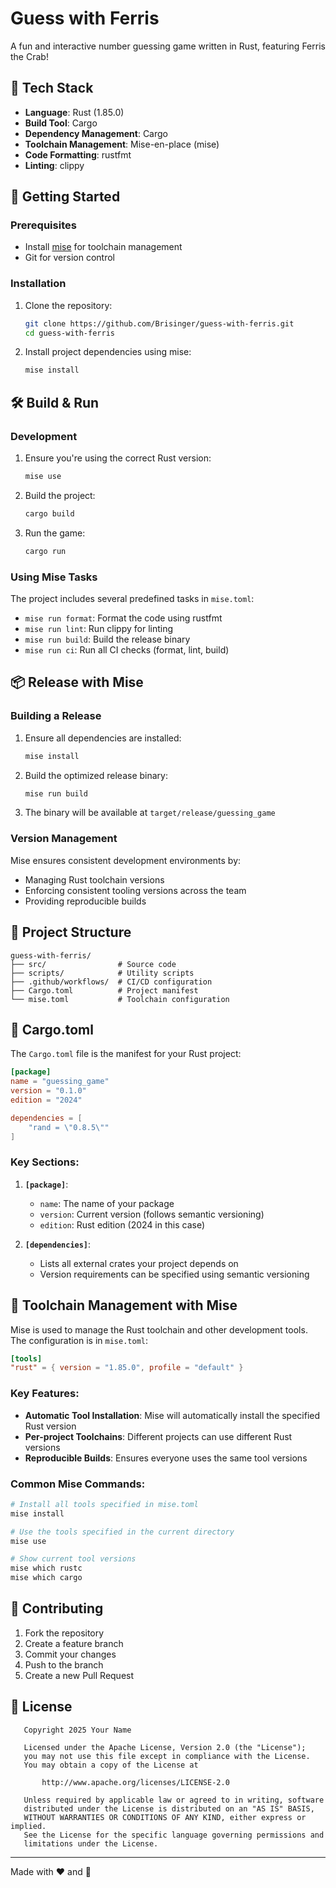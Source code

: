 # Guess with Ferris

A fun and interactive number guessing game written in Rust, featuring Ferris the Crab!

## 🦀 Tech Stack

- **Language**: Rust (1.85.0)
- **Build Tool**: Cargo
- **Dependency Management**: Cargo
- **Toolchain Management**: Mise-en-place (mise)
- **Code Formatting**: rustfmt
- **Linting**: clippy

## 🚀 Getting Started

### Prerequisites

- Install [mise](https://mise.jdx.dev/) for toolchain management
- Git for version control

### Installation

1. Clone the repository:
   ```bash
   git clone https://github.com/Brisinger/guess-with-ferris.git
   cd guess-with-ferris
   ```

2. Install project dependencies using mise:
   ```bash
   mise install
   ```

## 🛠️ Build & Run

### Development

1. Ensure you're using the correct Rust version:
   ```bash
   mise use
   ```

2. Build the project:
   ```bash
   cargo build
   ```

3. Run the game:
   ```bash
   cargo run
   ```

### Using Mise Tasks

The project includes several predefined tasks in `mise.toml`:

- `mise run format`: Format the code using rustfmt
- `mise run lint`: Run clippy for linting
- `mise run build`: Build the release binary
- `mise run ci`: Run all CI checks (format, lint, build)

## 📦 Release with Mise

### Building a Release

1. Ensure all dependencies are installed:
   ```bash
   mise install
   ```

2. Build the optimized release binary:
   ```bash
   mise run build
   ```

3. The binary will be available at `target/release/guessing_game`

### Version Management

Mise ensures consistent development environments by:
- Managing Rust toolchain versions
- Enforcing consistent tooling versions across the team
- Providing reproducible builds

## 📄 Project Structure

```
guess-with-ferris/
├── src/                # Source code
├── scripts/            # Utility scripts
├── .github/workflows/  # CI/CD configuration
├── Cargo.toml          # Project manifest
└── mise.toml           # Toolchain configuration
```

## 🔧 Cargo.toml

The `Cargo.toml` file is the manifest for your Rust project:

```toml
[package]
name = "guessing_game"
version = "0.1.0"
edition = "2024"

dependencies = [
    "rand = \"0.8.5\""
]
```

### Key Sections:

1. **`[package]`**:
   - `name`: The name of your package
   - `version`: Current version (follows semantic versioning)
   - `edition`: Rust edition (2024 in this case)

2. **`[dependencies]`**:
   - Lists all external crates your project depends on
   - Version requirements can be specified using semantic versioning

## 🔄 Toolchain Management with Mise

Mise is used to manage the Rust toolchain and other development tools. The configuration is in `mise.toml`:

```toml
[tools]
"rust" = { version = "1.85.0", profile = "default" }
```

### Key Features:

- **Automatic Tool Installation**: Mise will automatically install the specified Rust version
- **Per-project Toolchains**: Different projects can use different Rust versions
- **Reproducible Builds**: Ensures everyone uses the same tool versions

### Common Mise Commands:

```bash
# Install all tools specified in mise.toml
mise install

# Use the tools specified in the current directory
mise use

# Show current tool versions
mise which rustc
mise which cargo
```

## 🤝 Contributing

1. Fork the repository
2. Create a feature branch
3. Commit your changes
4. Push to the branch
5. Create a new Pull Request

## 📜 License

```
   Copyright 2025 Your Name

   Licensed under the Apache License, Version 2.0 (the "License");
   you may not use this file except in compliance with the License.
   You may obtain a copy of the License at

       http://www.apache.org/licenses/LICENSE-2.0

   Unless required by applicable law or agreed to in writing, software
   distributed under the License is distributed on an "AS IS" BASIS,
   WITHOUT WARRANTIES OR CONDITIONS OF ANY KIND, either express or implied.
   See the License for the specific language governing permissions and
   limitations under the License.
```

---

Made with ❤️ and 🦀

